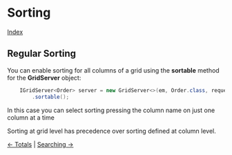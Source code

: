 # Sorting

[Index](Documentation.md)

## Regular Sorting
You can enable sorting for all columns of a grid using the **sortable** method for the **GridServer** object:
```java
    IGridServer<Order> server = new GridServer<>(em, Order.class, request.getParameterMap(), columns, 10)
        .sortable();
```

In this case you can select sorting pressing the column name on just one column at a time

Sorting at grid level has precedence over sorting defined at column level.

[<- Totals](Totals.md) | [Searching ->](Searching.md)